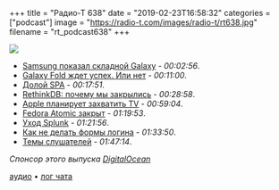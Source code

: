+++
title = "Радио-Т 638"
date = "2019-02-23T16:58:32"
categories = ["podcast"]
image = "https://radio-t.com/images/radio-t/rt638.jpg"
filename = "rt_podcast638"
+++

![](https://radio-t.com/images/radio-t/rt638.jpg)

- [Samsung показал складной Galaxy](https://www.theverge.com/2019/2/20/18231249/samsung-galaxy-fold-folding-phone-features-screen-photos-size-announcement) - *00:02:56*.
- [Galaxy Fold ждет успех. Или нет](https://www.tomsguide.com/us/samsung-galaxy-fold-success,news-29475.html) - *00:11:00*.
- [Долой SPA](https://journal.plausible.io/you-probably-dont-need-a-single-page-app) - *00:17:51*.
- [RethinkDB: почему мы закрылись](https://habr.com/ru/post/441402/) - *00:28:58*.
- [Apple планирует захватить TV](https://www.digitaltrends.com/home-theater/what-to-expect-from-apple-tv-streaming-service/) - *00:59:04*.
- [Fedora Atomic закрыт](http://www.opennet.ru/opennews/art.shtml?num=50155) - *01:19:53*.
- [Уход Splunk](https://www.splunk.com/blog/2019/02/18/shifting-priorities-in-our-global-strategy.html) - *01:21:56*.
- [Как не делать формы логина](http://bradfrost.com/blog/post/dont-get-clever-with-login-forms/) - *01:33:50*.
- [Темы слушателей](https://radio-t.com/p/2019/02/19/prep-638/) - *01:47:14*.

*Спонсор этого выпуска [DigitalOcean](https://www.digitalocean.com)*


[аудио](http://cdn.radio-t.com/rt_podcast638.mp3) • [лог чата](http://chat.radio-t.com/logs/radio-t-638.html)
<audio src="http://cdn.radio-t.com/rt_podcast638.mp3" preload="none"></audio>
